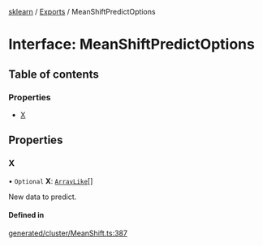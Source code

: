 [sklearn](../readme.md) / [Exports](../modules.md) / MeanShiftPredictOptions

# Interface: MeanShiftPredictOptions

## Table of contents

### Properties

- [X](MeanShiftPredictOptions.md#x)

## Properties

### X

• `Optional` **X**: [`ArrayLike`](../modules.md#arraylike)[]

New data to predict.

#### Defined in

[generated/cluster/MeanShift.ts:387](https://github.com/transitive-bullshit/scikit-learn-ts/blob/367336a/packages/sklearn/src/generated/cluster/MeanShift.ts#L387)
